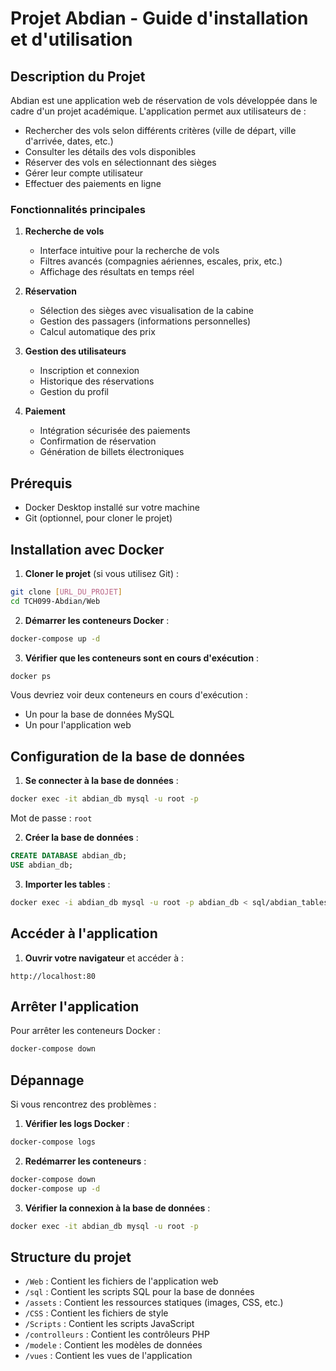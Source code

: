 # Projet Abdian - Guide d'installation et d'utilisation

## Description du Projet

Abdian est une application web de réservation de vols développée dans le cadre d'un projet académique. L'application permet aux utilisateurs de :

- Rechercher des vols selon différents critères (ville de départ, ville d'arrivée, dates, etc.)
- Consulter les détails des vols disponibles
- Réserver des vols en sélectionnant des sièges
- Gérer leur compte utilisateur
- Effectuer des paiements en ligne

### Fonctionnalités principales

1. **Recherche de vols**
   - Interface intuitive pour la recherche de vols
   - Filtres avancés (compagnies aériennes, escales, prix, etc.)
   - Affichage des résultats en temps réel

2. **Réservation**
   - Sélection des sièges avec visualisation de la cabine
   - Gestion des passagers (informations personnelles)
   - Calcul automatique des prix

3. **Gestion des utilisateurs**
   - Inscription et connexion
   - Historique des réservations
   - Gestion du profil

4. **Paiement**
   - Intégration sécurisée des paiements
   - Confirmation de réservation
   - Génération de billets électroniques

## Prérequis
- Docker Desktop installé sur votre machine
- Git (optionnel, pour cloner le projet)

## Installation avec Docker

1. **Cloner le projet** (si vous utilisez Git) :
```bash
git clone [URL_DU_PROJET]
cd TCH099-Abdian/Web
```

2. **Démarrer les conteneurs Docker** :
```bash
docker-compose up -d
```

3. **Vérifier que les conteneurs sont en cours d'exécution** :
```bash
docker ps
```
Vous devriez voir deux conteneurs en cours d'exécution :
- Un pour la base de données MySQL
- Un pour l'application web

## Configuration de la base de données

1. **Se connecter à la base de données** :
```bash
docker exec -it abdian_db mysql -u root -p
```
Mot de passe : `root`

2. **Créer la base de données** :
```sql
CREATE DATABASE abdian_db;
USE abdian_db;
```

3. **Importer les tables** :
```bash
docker exec -i abdian_db mysql -u root -p abdian_db < sql/abdian_tables.sql
```

## Accéder à l'application

1. **Ouvrir votre navigateur** et accéder à :
```
http://localhost:80
```

## Arrêter l'application

Pour arrêter les conteneurs Docker :
```bash
docker-compose down
```

## Dépannage

Si vous rencontrez des problèmes :

1. **Vérifier les logs Docker** :
```bash
docker-compose logs
```

2. **Redémarrer les conteneurs** :
```bash
docker-compose down
docker-compose up -d
```

3. **Vérifier la connexion à la base de données** :
```bash
docker exec -it abdian_db mysql -u root -p
```

## Structure du projet

- `/Web` : Contient les fichiers de l'application web
- `/sql` : Contient les scripts SQL pour la base de données
- `/assets` : Contient les ressources statiques (images, CSS, etc.)
- `/CSS` : Contient les fichiers de style
- `/Scripts` : Contient les scripts JavaScript
- `/controlleurs` : Contient les contrôleurs PHP
- `/modele` : Contient les modèles de données
- `/vues` : Contient les vues de l'application 